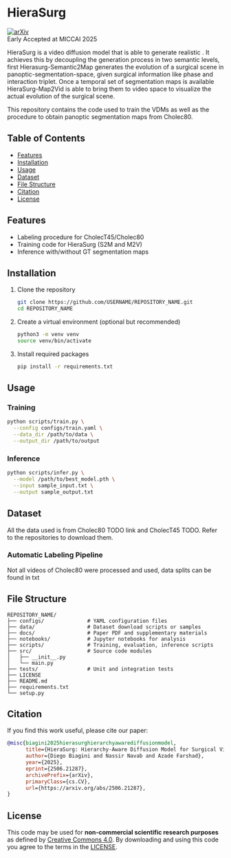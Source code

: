 # HieraSurg
[![arXiv](https://img.shields.io/badge/arXiv-XXXX.XXXXX-B31B1B.svg)](https://arxiv.org/abs/2506.21207)  
Early Accepted at MICCAI 2025

HieraSurg is a video diffusion model that is able to generate realistic .
It achieves this by decoupling the generation process in two semantic levels, first Hierasurg-Semantic2Map generates the evolution of a surgical scene in panoptic-segmentation-space, given surgical information like phase and interaction triplet.
Once a temporal set of segmentation maps is available HieraSurg-Map2Vid is able to bring them to video space to visualize the actual evolution of the surgical scene.

This repository contains the code used to train the VDMs as well as the procedure to obtain panoptic segmentation maps from Cholec80.


## Table of Contents
- [Features](#features)  
- [Installation](#installation)  
- [Usage](#usage)  
- [Dataset](#dataset)  
- [File Structure](#file-structure)  
- [Citation](#citation)  
- [License](#license)  

## Features

- Labeling procedure for CholecT45/Cholec80
- Training code for HieraSurg (S2M and M2V)
- Inference with/without GT segmentation maps

## Installation

1. Clone the repository  
   ```bash
   git clone https://github.com/USERNAME/REPOSITORY_NAME.git
   cd REPOSITORY_NAME
   ```
2. Create a virtual environment (optional but recommended)  
   ```bash
   python3 -m venv venv
   source venv/bin/activate
   ```
3. Install required packages  
   ```bash
   pip install -r requirements.txt
   ```  

## Usage

### Training

```bash
python scripts/train.py \
  --config configs/train.yaml \
  --data_dir /path/to/data \
  --output_dir /path/to/output
```


### Inference

```bash
python scripts/infer.py \
  --model /path/to/best_model.pth \
  --input sample_input.txt \
  --output sample_output.txt
```

## Dataset

All the data used is from Cholec80 TODO link and CholecT45 TODO.
Refer to the repositories to download them.

### Automatic Labeling Pipeline


Not all videos of Cholec80 were processed and used, data splits can be found in txt 


## File Structure

```text
REPOSITORY_NAME/
├── configs/              # YAML configuration files
├── data/                 # Dataset download scripts or samples
├── docs/                 # Paper PDF and supplementary materials
├── notebooks/            # Jupyter notebooks for analysis
├── scripts/              # Training, evaluation, inference scripts
├── src/                  # Source code modules
│   ├── __init__.py
│   └── main.py
├── tests/                # Unit and integration tests
├── LICENSE
├── README.md
├── requirements.txt
└── setup.py
```

## Citation
If you find this work useful, please cite our paper:
```bibtex
@misc{biagini2025hierasurghierarchyawarediffusionmodel,
      title={HieraSurg: Hierarchy-Aware Diffusion Model for Surgical Video Generation}, 
      author={Diego Biagini and Nassir Navab and Azade Farshad},
      year={2025},
      eprint={2506.21287},
      archivePrefix={arXiv},
      primaryClass={cs.CV},
      url={https://arxiv.org/abs/2506.21287}, 
}
```
## License

This code may be used for **non-commercial scientific research purposes** as defined by [Creative Commons 4.0](https://creativecommons.org/licenses/by-nc-sa/4.0/legalcode). By downloading and using this code you agree to the terms in the [LICENSE](LICENSE). 